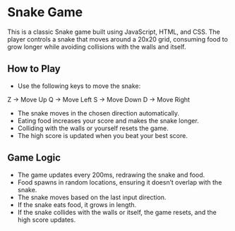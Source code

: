 # Snake Game

This is a classic Snake game built using JavaScript, HTML, and CSS. The player controls a snake that moves around a 20x20 grid, consuming food to grow longer while avoiding collisions with the walls and itself.

## How to Play

- Use the following keys to move the snake:

Z → Move Up
Q → Move Left
S → Move Down
D → Move Right

- The snake moves in the chosen direction automatically.
- Eating food increases your score and makes the snake longer.
- Colliding with the walls or yourself resets the game.
- The high score is updated when you beat your best score.

## Game Logic

- The game updates every 200ms, redrawing the snake and food.
- Food spawns in random locations, ensuring it doesn’t overlap with the snake.
- The snake moves based on the last input direction.
- If the snake eats food, it grows in length.
- If the snake collides with the walls or itself, the game resets, and the high score updates.
